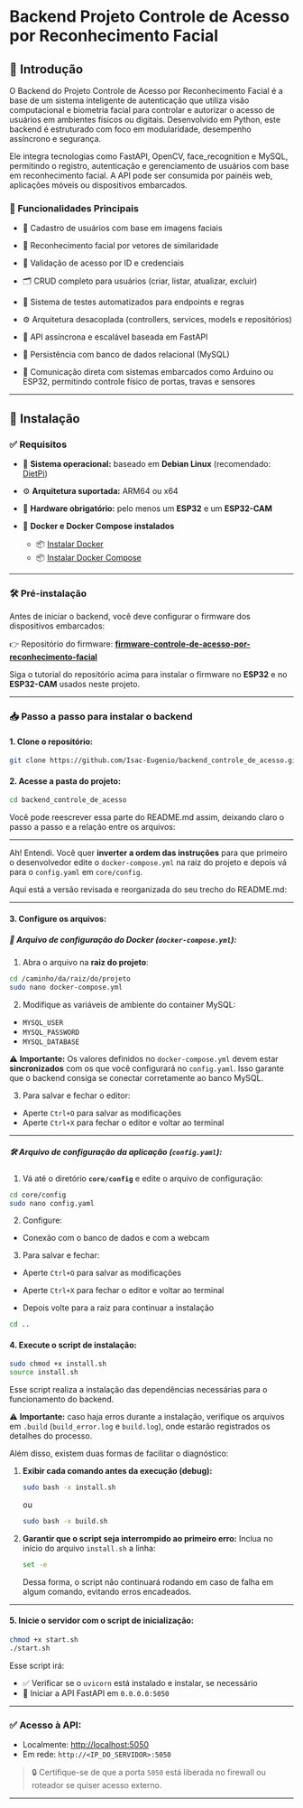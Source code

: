 
# Backend Projeto Controle de Acesso por Reconhecimento Facial

## 📌 Introdução

O Backend do Projeto Controle de Acesso por Reconhecimento Facial é a base de um sistema inteligente de autenticação que utiliza visão computacional e biometria facial para controlar e autorizar o acesso de usuários em ambientes físicos ou digitais. Desenvolvido em Python, este backend é estruturado com foco em modularidade, desempenho assíncrono e segurança.

Ele integra tecnologias como FastAPI, OpenCV, face_recognition e MySQL, permitindo o registro, autenticação e gerenciamento de usuários com base em reconhecimento facial. A API pode ser consumida por painéis web, aplicações móveis ou dispositivos embarcados.

### 🔧 Funcionalidades Principais

* 📸 Cadastro de usuários com base em imagens faciais

* 🧠 Reconhecimento facial por vetores de similaridade

* 🔐 Validação de acesso por ID e credenciais

* 🗂️ CRUD completo para usuários (criar, listar, atualizar, excluir)

* 🧪 Sistema de testes automatizados para endpoints e regras

* ⚙️ Arquitetura desacoplada (controllers, services, models e repositórios)

* 📡 API assíncrona e escalável baseada em FastAPI

* 💾 Persistência com banco de dados relacional (MySQL)

* 🔌 Comunicação direta com sistemas  embarcados como Arduino ou ESP32, permitindo controle físico de portas, travas e sensores

---

## 🚀 Instalação

### ✅ Requisitos

* 🐧 **Sistema operacional:** baseado em **Debian Linux** (recomendado: [DietPi](https://dietpi.com))
* ⚙️ **Arquitetura suportada:** ARM64 ou x64
* 📡 **Hardware obrigatório:** pelo menos um **ESP32** e um **ESP32-CAM**
* 🐳 **Docker e Docker Compose instalados**

  * 📦 [Instalar Docker](https://docs.docker.com/engine/install/ubuntu/)
  * 📦 [Instalar Docker Compose](https://docs.docker.com/compose/install/)

---

### 🛠️ Pré-instalação

Antes de iniciar o backend, você deve configurar o firmware dos dispositivos embarcados:

👉 Repositório do firmware:
**[firmware-controle-de-acesso-por-reconhecimento-facial](https://github.com/Isac-Eugenio/firmware-controle-de-acesso-por-reconhecimento-facial)**

Siga o tutorial do repositório acima para instalar o firmware no **ESP32** e no **ESP32-CAM** usados neste projeto.

---

### 📥 Passo a passo para instalar o backend

#### 1. Clone o repositório:

```bash
git clone https://github.com/Isac-Eugenio/backend_controle_de_acesso.git
```

#### 2. Acesse a pasta do projeto:

```bash
cd backend_controle_de_acesso
```
Você pode reescrever essa parte do README.md assim, deixando claro o passo a passo e a relação entre os arquivos:

---
Ah! Entendi. Você quer **inverter a ordem das instruções** para que primeiro o desenvolvedor edite o `docker-compose.yml` na raiz do projeto e depois vá para o `config.yaml` em `core/config`.

Aqui está a versão revisada e reorganizada do seu trecho do README.md:

---

#### 3. Configure os arquivos:

##### 🐳 Arquivo de configuração do Docker (`docker-compose.yml`):

1. Abra o arquivo na **raiz do projeto**:

```bash
cd /caminho/da/raiz/do/projeto
sudo nano docker-compose.yml
```

2. Modifique as variáveis de ambiente do container MySQL:

* `MYSQL_USER`
* `MYSQL_PASSWORD`
* `MYSQL_DATABASE`

⚠️ **Importante:** Os valores definidos no `docker-compose.yml` devem estar **sincronizados** com os que você configurará no `config.yaml`. Isso garante que o backend consiga se conectar corretamente ao banco MySQL.

3. Para salvar e fechar o editor:

* Aperte `Ctrl+O` para salvar as modificações
* Aperte `Ctrl+X` para fechar o editor e voltar ao terminal

---

##### 🛠️ Arquivo de configuração da aplicação (`config.yaml`):

1. Vá até o diretório **`core/config`** e edite o arquivo de configuração:

```bash
cd core/config
sudo nano config.yaml
```

2. Configure:

* Conexão com o banco de dados e com a webcam

3. Para salvar e fechar:

* Aperte `Ctrl+O` para salvar as modificações
* Aperte `Ctrl+X` para fechar o editor e voltar ao terminal

* Depois volte para a raiz para continuar a instalação

```bash
cd ..
```

#### 4. Execute o script de instalação:

```bash
sudo chmod +x install.sh
source install.sh
```

Esse script realiza a instalação das dependências necessárias para o funcionamento do backend.

⚠️ **Importante:** caso haja erros durante a instalação, verifique os arquivos em `.build` (`build_error.log` e `build.log`), onde estarão registrados os detalhes do processo.

Além disso, existem duas formas de facilitar o diagnóstico:

1. **Exibir cada comando antes da execução (debug):**

   ```bash
   sudo bash -x install.sh
   ```

   ou

   ```bash
   sudo bash -x build.sh
   ```

2. **Garantir que o script seja interrompido ao primeiro erro:**
   Inclua no início do arquivo `install.sh` a linha:

   ```bash
   set -e
   ```

   Dessa forma, o script não continuará rodando em caso de falha em algum comando, evitando erros encadeados.

---


#### 5. Inicie o servidor com o script de inicialização:

```bash
chmod +x start.sh
./start.sh
```

Esse script irá:

* ✅ Verificar se o `uvicorn` está instalado e instalar, se necessário
* 🚀 Iniciar a API FastAPI em `0.0.0.0:5050`

---

### ✅ Acesso à API:

* Localmente: [http://localhost:5050](http://localhost:5050)
* Em rede: `http://<IP_DO_SERVIDOR>:5050`

> 🔒 Certifique-se de que a porta `5050` está liberada no firewall ou roteador se quiser acesso externo.

---

